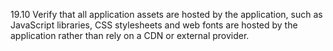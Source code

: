 19.10 Verify that all application assets are hosted by the application, such as JavaScript libraries, CSS stylesheets and web fonts are hosted by the application rather than rely on a CDN or external provider.
